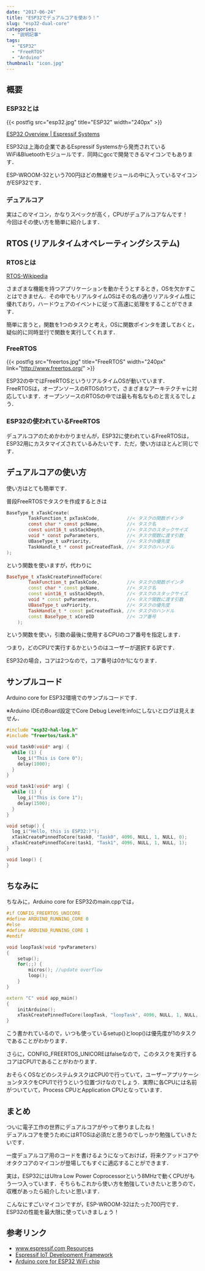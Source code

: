 ```yaml
---
date: "2017-06-24"
title: "ESP32でデュアルコアを使おう！"
slug: "esp32-dual-core"
categories:
  - "説明記事"
tags:
  - "ESP32"
  - "FreeRTOS"
  - "Arduino"
thumbnail: "icon.jpg"
---
```


## 概要

### ESP32とは

{{< postfig src="esp32.jpg" title="ESP32" width="240px" >}}

[ESP32 Overview \| Espressif Systems](https://www.espressif.com/en/products/hardware/esp32/overview)

ESP32は上海の企業であるEspressif Systemsから発売されているWiFi&Bluetoothモジュールです．同時にgccで開発できるマイコンでもあります．
<!--more-->
ESP-WROOM-32という700円ほどの無線モジュールの中に入っているマイコンがESP32です．

### デュアルコア

実はこのマイコン，かなりスペックが高く，CPUがデュアルコアなんです！  
今回はその使い方を簡単に紹介します．

## RTOS (リアルタイムオペレーティングシステム)

### RTOSとは

[RTOS-Wikipedia](https://ja.wikipedia.org/wiki/%E3%83%AA%E3%82%A2%E3%83%AB%E3%82%BF%E3%82%A4%E3%83%A0%E3%82%AA%E3%83%9A%E3%83%AC%E3%83%BC%E3%83%86%E3%82%A3%E3%83%B3%E3%82%B0%E3%82%B7%E3%82%B9%E3%83%86%E3%83%A0)

さまざまな機能を持つアプリケーションを動かそうとするとき，OSを欠かすことはできません．その中でもリアルタイムOSはその名の通りリアルタイム性に優れており，ハードウェアのイベントに従って高速に処理をすることができます．

簡単に言うと，関数を1つのタスクと考え，OSに関数ポインタを渡しておくと，疑似的に同時並行で関数を実行してくれます．

### FreeRTOS

{{< postfig src="freertos.jpg" title="FreeRTOS" width="240px" link="http://www.freertos.org/" >}}

ESP32の中ではFreeRTOSというリアルタイムOSが動いています．  
FreeRTOSは，オープンソースのRTOSの1つで，さまざまなアーキテクチャに対応しています．オープンソースのRTOSの中では最も有名なものと言えるでしょう．

### ESP32の使われているFreeRTOS

デュアルコアのためかわかりませんが，ESP32に使われているFreeRTOSは，ESP32用にカスタマイズされているみたいです．ただ，使い方はほとんど同じです．

## デュアルコアの使い方

使い方はとても簡単です．

普段FreeRTOSでタスクを作成するときは

~~~c
BaseType_t xTaskCreate(
		TaskFunction_t pxTaskCode,         	//< タスクの関数ポインタ
		const char * const pcName,         	//< タスク名
		const uint16_t usStackDepth,       	//< タスクのスタックサイズ
		void * const pvParameters,         	//< タスク関数に渡す引数
		UBaseType_t uxPriority,            	//< タスクの優先度
		TaskHandle_t * const pxCreatedTask,	//< タスクのハンドル
);
~~~

という関数を使いますが，代わりに

~~~cpp
BaseType_t xTaskCreatePinnedToCore(
		TaskFunction_t pxTaskCode,         	//< タスクの関数ポインタ
		const char * const pcName,         	//< タスク名
		const uint16_t usStackDepth,       	//< タスクのスタックサイズ
		void * const pvParameters,         	//< タスク関数に渡す引数
		UBaseType_t uxPriority,            	//< タスクの優先度
		TaskHandle_t * const pxCreatedTask,	//< タスクのハンドル
		const BaseType_t xCoreID           	//< コア番号
	);
~~~

という関数を使い，引数の最後に使用するCPUのコア番号を指定します．

つまり，どのCPUで実行するかというのはユーザーが選択する訳です．

ESP32の場合，コアは2つなので，コア番号は0か1になります．

## サンプルコード

Arduino core for ESP32環境でのサンプルコードです．

※Arduino IDEのBoard設定でCore Debug Levelをinfoにしないとログは見えません．

~~~cpp
#include "esp32-hal-log.h"
#include "freertos/task.h"

void task0(void* arg) {
  while (1) {
    log_i("This is Core 0");
    delay(1000);
  }
}

void task1(void* arg) {
  while (1) {
    log_i("This is Core 1");
    delay(1500);
  }
}

void setup() {
  log_i("Hello, this is ESP32:)");
  xTaskCreatePinnedToCore(task0, "Task0", 4096, NULL, 1, NULL, 0);
  xTaskCreatePinnedToCore(task1, "Task1", 4096, NULL, 1, NULL, 1);
}

void loop() {
}
~~~

## ちなみに

ちなみに，Arduino core for ESP32のmain.cppでは，

~~~cpp
#if CONFIG_FREERTOS_UNICORE
#define ARDUINO_RUNNING_CORE 0
#else
#define ARDUINO_RUNNING_CORE 1
#endif

void loopTask(void *pvParameters)
{
    setup();
    for(;;) {
        micros(); //update overflow
        loop();
    }
}

extern "C" void app_main()
{
    initArduino();
    xTaskCreatePinnedToCore(loopTask, "loopTask", 4096, NULL, 1, NULL, ARDUINO_RUNNING_CORE);
}
~~~

こう書かれているので，いつも使っているsetup()とloop()は優先度が1のタスクであることがわかります．

さらに，CONFIG_FREERTOS_UNICOREはfalseなので，このタスクを実行するコアはCPU1であることがわかります．

おそらくOSなどのシステムタスクはCPU0で行っていて，ユーザーアプリケーションタスクをCPU1で行うという位置づけなのでしょう．実際に各CPUには名前がついていて，Process CPUとApplication CPUとなっています．

## まとめ

ついに電子工作の世界にデュアルコアがやって参りましたね！  
デュアルコアを使うためにはRTOSは必須だと思うのでしっかり勉強していきたいです．  

一度デュアルコア用のコードを書けるようになっておけば，将来クアッドコアやオタクコアのマイコンが登場してもすぐに適応することができます．

実は，ESP32にはUltra Low Power Coprocessorという8MHzで動くCPUがもう一つ入っています．そちらもこれから使い方を勉強していきたいと思うので，収穫があったら紹介したいと思います．  

こんなにすごいマイコンですが，ESP-WROOM-32はたった700円です．   
ESP32の性能を最大限に使っていきましょう！

## 参考リンク

  * [www.espressif.com Resources](https://www.espressif.com/en/products/hardware/esp32/resources)
  * [Espressif IoT Development Framework](https://github.com/espressif/esp-idf)
  * [Arduino core for ESP32 WiFi chip](https://github.com/espressif/arduino-esp32)

